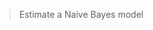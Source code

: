 > Estimate a Naive Bayes model

<!-- http://lab.rady.ucsd.edu/sawtooth/RBusinessAnalytics/logit_models.html -->
